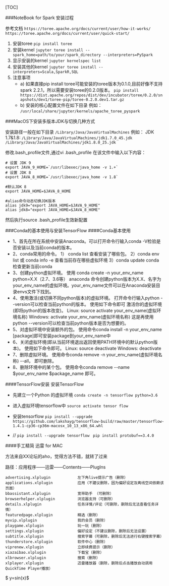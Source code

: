 [TOC]

###NoteBook for Spark 安装过程

参考文档
`https://toree.apache.org/docs/current/user/how-it-works/`
`https://toree.apache.org/docs/current/user/quick-start/`

1. 安装toree
    `pip install toree`
2. 安装kernel
     `jupyter toree install --spark_home=path/to/your/spark_directory --interpreters=PySpark`
3. 显示安装的kernel
     `jupyter kernelspec list`
4. 安装其他的kernel
     `jupyter toree install --interpreters=Scala,SparkR,SQL`
5. 注意事项
     - a) 如果直接pip install toree可能安装的toree版本为0.1.0,目前好像不支持spark 2.2.1，所以需要安装toree的0.2.0版本。
        `pip install https://dist.apache.org/repos/dist/dev/incubator/toree/0.2.0/snapshots/dev1/toree-pip/toree-0.2.0.dev1.tar.gz`
     - b) 安装的核心配置文件在如下目录
       例如：
       `/usr/local/share/jupyter/kernels/apache_toree_pyspark`

###MacOS下安装多版本JDK与切换几种方式

安装路径一般在如下目录
`/Library/Java/JavaVirtualMachines`
例如：
JDK 1.7&1.8:
`/Library/Java/JavaVirtualMachines/jdk1.7.0_45.jdk`
`/Library/Java/JavaVirtualMachines/jdk1.8.0_25.jdk`

修改.bash_profile文件,通过vi .bash_profile 在该文件中输入以下内容：

```shell
# 设置 JDK 9
export JAVA_9_HOME=`/usr/libexec/java_home -v 1.+`
# 设置 JDK 8
export JAVA_8_HOME=`/usr/libexec/java_home -v 1.8`

#默认JDK 8
export JAVA_HOME=$JAVA_8_HOME

#alias命令动态切换JDK版本
alias jdk9="export JAVA_HOME=$JAVA_9_HOME"
alias jdk8="export JAVA_HOME=$JAVA_8_HOME"
```

然后执行source .bash_profile生效新配置 

###Conda的基本使用与安装TensorFlow
####Conda基本使用
- 1、首先在所在系统中安装Anaconda。可以打开命令行输入conda -V检验是否安装以及当前conda的版本。 
- 2、conda常用的命令。
    1） conda list  查看安装了哪些包。
    2）conda env list  或 conda info -e 查看当前存在哪些虚拟环境
    3）conda update conda  检查更新当前conda
- 3、创建python虚拟环境。
     使用 conda create -n your_env_name python=X.X（2.7、3.6等）  anaconda 命令创建python版本为X.X、名字为your_env_name的虚拟环境。your_env_name文件可以在Anaconda安装目录envs文件下找到。
- 4、使用激活(或切换不同python版本)的虚拟环境。
    打开命令行输入python --version可以检查当前python的版本。
    使用如下命令即可 激活你的虚拟环境(即将python的版本改变)。
    Linux:  source activate your_env_name(虚拟环境名称)
    Windows: activate your_env_name(虚拟环境名称)
   这是再使用python --version可以检查当前python版本是否为想要的。
- 5、对虚拟环境中安装额外的包。
    使用命令conda install -n your_env_name [package]即可安装package到your_env_name中
- 6、关闭虚拟环境(即从当前环境退出返回使用PATH环境中的默认python版本)。
   使用如下命令即可。
   Linux: source deactivate
   Windows: deactivate
- 7、删除虚拟环境。
   使用命令conda remove -n your_env_name(虚拟环境名称) --all， 即可删除。
- 8、删除环境中的某个包。
   使用命令conda remove --name $your_env_name  $package_name 即可。

####TensorFlow安装
安装TensorFlow
- 先建立一个Python 的虚拟环境
`conda create -n tensorflow python=3.6 `

- 进入虚拟环境tensorflow中
`source activate tensor flow`

- 安装tensorflow
`pip install --upgrade https://github.com/lakshayg/tensorflow-build/raw/master/tensorflow-1.4.1-cp36-cp36m-macosx_10_13_x86_64.whl`

- //
`pip install --upgrade tensorflow `
`pip install protobuf==3.4.0`

####手工精简 迅雷 for MAC

方法来自XX论坛的aho，觉得方法不错，就转了过来

路径：应用程序——迅雷——Contents——PlugIns

```
advertising.xlplugin            左下角live提示广告（删除）
applications.xlplugin           应用（不建议删除，因为偏好设定及离线空间依赖该页面）
bbassistant.xlplugin            宽带助手 （可删除）
browserhelper.xlplugin          浏览器支持（可删除）
details.xlplugin                任务详情/评论（可删除，删除后无法查看任务详情）
featuredpage.xlplugin           精选（删除）
myvip.xlplugin                  我的会员（删除）
playgame.xlplugin               玩一玩（删除）
settings.xlplugin               偏好设定（不建议删除，删除后无法设置）
subtitle.xlplugin               搜索字幕（可删除，删除后无法进行右键搜索字幕）
thunderstore.xlplugin           软件中心（删除）
viprenew.xlplugin               立即续费提示（删除）
xiazaibao.xlplugin              下载宝（删除）
xlbrowser.xlplugin              搜索（删除）
xlplayer.xlplugin               迅雷播放器（删除，删除后点击播放自动调用QuickTime Player播放）
```

$ y=sin(x)$
